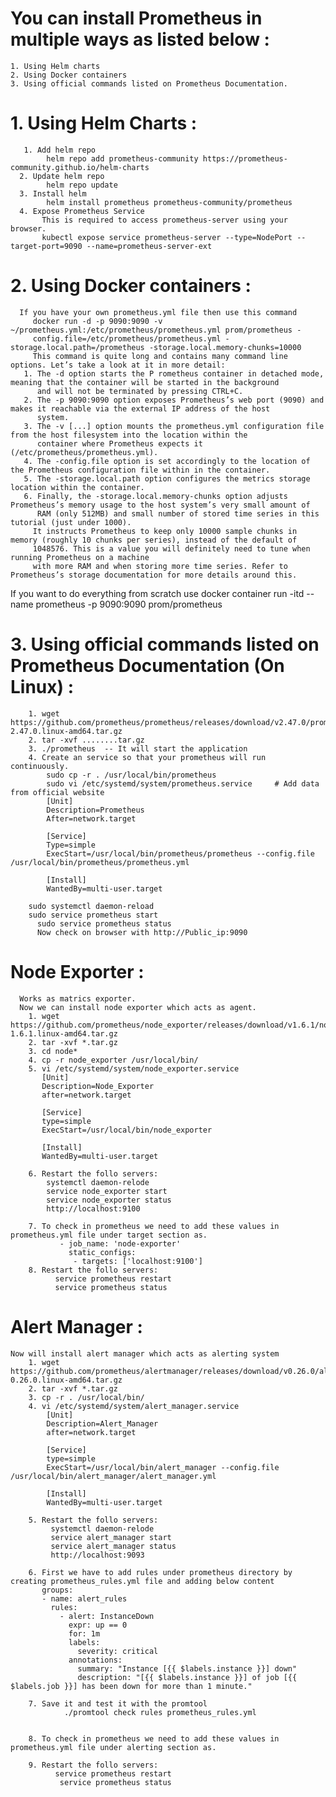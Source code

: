 # You can install Prometheus in multiple ways as listed below :
    1. Using Helm charts
    2. Using Docker containers
    3. Using official commands listed on Prometheus Documentation.

 # 1. Using Helm Charts :
       1. Add helm repo
            helm repo add prometheus-community https://prometheus-community.github.io/helm-charts
      2. Update helm repo
            helm repo update
      3. Install helm
            helm install prometheus prometheus-community/prometheus
      4. Expose Prometheus Service
           This is required to access prometheus-server using your browser.
           kubectl expose service prometheus-server --type=NodePort --target-port=9090 --name=prometheus-server-ext

 # 2. Using Docker containers :
      If you have your own prometheus.yml file then use this command
         docker run -d -p 9090:9090 -v ~/prometheus.yml:/etc/prometheus/prometheus.yml prom/prometheus - 
         config.file=/etc/prometheus/prometheus.yml -storage.local.path=/prometheus -storage.local.memory-chunks=10000
         This command is quite long and contains many command line options. Let’s take a look at it in more detail:
       1. The -d option starts the P rometheus container in detached mode, meaning that the container will be started in the background 
          and will not be terminated by pressing CTRL+C.
       2. The -p 9090:9090 option exposes Prometheus’s web port (9090) and makes it reachable via the external IP address of the host 
          system.
       3. The -v [...] option mounts the prometheus.yml configuration file from the host filesystem into the location within the 
          container where Prometheus expects it (/etc/prometheus/prometheus.yml).
       4. The -config.file option is set accordingly to the location of the Prometheus configuration file within in the container.
       5. The -storage.local.path option configures the metrics storage location within the container.
       6. Finally, the -storage.local.memory-chunks option adjusts Prometheus’s memory usage to the host system’s very small amount of 
          RAM (only 512MB) and small number of stored time series in this tutorial (just under 1000). 
         It instructs Prometheus to keep only 10000 sample chunks in memory (roughly 10 chunks per series), instead of the default of 
         1048576. This is a value you will definitely need to tune when running Prometheus on a machine 
         with more RAM and when storing more time series. Refer to Prometheus’s storage documentation for more details around this.

   If you want to do everything from scratch use 
     docker container run -itd --name prometheus -p 9090:9090 prom/prometheus

 # 3. Using official commands listed on Prometheus Documentation (On Linux) :
        1. wget https://github.com/prometheus/prometheus/releases/download/v2.47.0/prometheus-2.47.0.linux-amd64.tar.gz
        2. tar -xvf ........tar.gz
        3. ./prometheus  -- It will start the application
        4. Create an service so that your prometheus will run continuously.
            sudo cp -r . /usr/local/bin/prometheus
            sudo vi /etc/systemd/system/prometheus.service     # Add data from official website 
            [Unit]
            Description=Prometheus
            After=network.target

            [Service]
            Type=simple
            ExecStart=/usr/local/bin/prometheus/prometheus --config.file /usr/local/bin/prometheus/prometheus.yml 
              
            [Install]
            WantedBy=multi-user.target

        sudo systemctl daemon-reload
        sudo service prometheus start
          sudo service prometheus status
          Now check on browser with http://Public_ip:9090

# Node Exporter :
      Works as matrics exporter.
      Now we can install node exporter which acts as agent.
        1. wget https://github.com/prometheus/node_exporter/releases/download/v1.6.1/node_exporter-1.6.1.linux-amd64.tar.gz
        2. tar -xvf *.tar.gz
        3. cd node*
        4. cp -r node_exporter /usr/local/bin/
        5. vi /etc/systemd/system/node_exporter.service
           [Unit]
           Description=Node_Exporter
           after=network.target

           [Service]
           type=simple
           ExecStart=/usr/local/bin/node_exporter 

           [Install]
           WantedBy=multi-user.target

        6. Restart the follo servers:
            systemctl daemon-relode
            service node_exporter start
            service node_exporter status
            http://localhost:9100

        7. To check in prometheus we need to add these values in prometheus.yml file under target section as.
               - job_name: 'node-exporter'
                 static_configs:
                  - targets: ['localhost:9100']
        8. Restart the follo servers:
              service prometheus restart
              service prometheus status

# Alert Manager :
    Now will install alert manager which acts as alerting system
        1. wget https://github.com/prometheus/alertmanager/releases/download/v0.26.0/alertmanager-0.26.0.linux-amd64.tar.gz
        2. tar -xvf *.tar.gz
        3. cp -r . /usr/local/bin/
        4. vi /etc/systemd/system/alert_manager.service
            [Unit]
            Description=Alert_Manager
            after=network.target

            [Service]
            type=simple
            ExecStart=/usr/local/bin/alert_manager --config.file /usr/local/bin/alert_manager/alert_manager.yml

            [Install]
            WantedBy=multi-user.target
       
        5. Restart the follo servers:
             systemctl daemon-relode
             service alert_manager start
             service alert_manager status
             http://localhost:9093

        6. First we have to add rules under prometheus directory by creating prometheus_rules.yml file and adding below content
           groups:
           - name: alert_rules
             rules:
               - alert: InstanceDown
                 expr: up == 0
                 for: 1m
                 labels:
                   severity: critical
                 annotations:
                   summary: "Instance [{{ $labels.instance }}] down"
                   description: "[{{ $labels.instance }}] of job [{{ $labels.job }}] has been down for more than 1 minute."
	   
        7. Save it and test it with the promtool
                ./promtool check rules prometheus_rules.yml   
		
	 
        8. To check in prometheus we need to add these values in prometheus.yml file under alerting section as.
              
        9. Restart the follo servers:
              service prometheus restart
               service prometheus status

      
